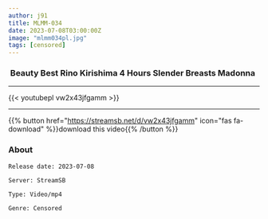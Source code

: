 ```yaml
---
author: j91
title: MLMM-034
date: 2023-07-08T03:00:00Z
image: "mlmm034pl.jpg"
tags: [censored]
---
```


###  Beauty Best Rino Kirishima 4 Hours Slender Breasts Madonna
___

{{< youtubepl vw2x43jfgamm >}}
___

{{% button href="https://streamsb.net/d/vw2x43jfgamm" icon="fas fa-download" %}}download this video{{% /button %}}
### About

`Release date: 2023-07-08`

`Server: StreamSB`

`Type: Video/mp4`

`Genre:	Censored`